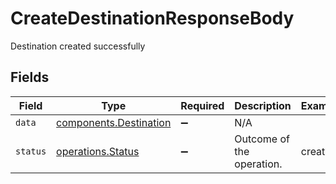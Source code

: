 # CreateDestinationResponseBody

Destination created successfully


## Fields

| Field                                                        | Type                                                         | Required                                                     | Description                                                  | Example                                                      |
| ------------------------------------------------------------ | ------------------------------------------------------------ | ------------------------------------------------------------ | ------------------------------------------------------------ | ------------------------------------------------------------ |
| `data`                                                       | [components.Destination](../../models/shared/destination.md) | :heavy_minus_sign:                                           | N/A                                                          |                                                              |
| `status`                                                     | [operations.Status](../../models/operations/status.md)       | :heavy_minus_sign:                                           | Outcome of the operation.                                    | created                                                      |